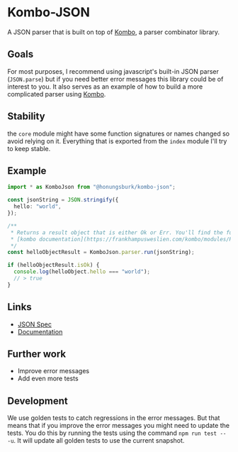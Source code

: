 # Kombo-JSON

A JSON parser that is built on top of [Kombo](https://github.com/honungsburk/kombo), a parser combinator library.

## Goals

For most purposes, I recommend using javascript's built-in JSON parser (`JSON.parse`) but if you need better error messages this library could be of interest to you. It also serves as an example of how to build a more complicated parser using [Kombo](https://github.com/honungsburk/kombo).

## Stability

the `core` module might have some function signatures or names changed so avoid relying on it.
Everything that is exported from the `index` module I'll try to keep stable.

## Example

```ts
import * as KomboJson from "@honungsburk/kombo-json";

const jsonString = JSON.stringify({
  hello: "world",
});

/**
 * Returns a result object that is either Ok or Err. You'll find the full API in the
 * [kombo documentation](https://frankhampusweslien.com/kombo/modules/Result.html)
 */
const helloObjectResult = KomboJson.parser.run(jsonString);

if (helloObjectResult.isOk) {
  console.log(helloObject.hello === "world");
  // > true
}
```

## Links

- [JSON Spec](https://www.json.org/json-en.html)
- [Documentation](https://frankhampusweslien.com/kombo-json)

## Further work

- Improve error messages
- Add even more tests

## Development

We use golden tests to catch regressions in the error messages. But that means that if you improve the error messages you might need to
update the tests. You do this by running the tests using the command `npm run test -- -u`. It will update all golden tests to use the current snapshot.
